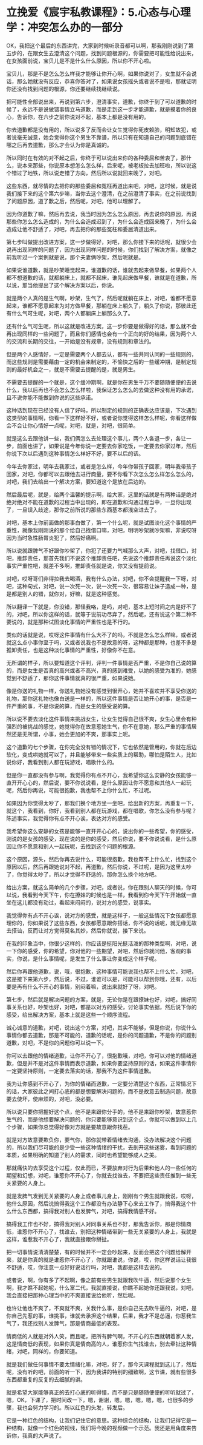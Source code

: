 # 立挽爱《宸宇私教课程》：5.心态与心理学：冲突怎么办的一部分

OK，我把这个最后的东西讲完，大家到时候听录音都可以啊，那我刚刚说到了第五步的，在跟女生去澄清这个问题，找到问题根源的，你需要把可能性给说出来，在女孩面前说，宝贝儿是不是什么什么原因，所以你不开心啦。

宝贝儿，那是不是怎么怎么样我才能够让你开心啊，如果你说对了，女生就不会说话，那么她就没有反应，恭喜你答对了，如果说女孩摇头或者说不是啦，那就证明你还没有找到问题的根源，你还要继续找继续说。

把可能性全部说出来，再说到第六步，澄清事实，道歉，你终于到了可以道歉的时候了，永远不是说做错事情立马道歉，而是走到这一步才能道歉，就是摸着你的良心，告诉你，在六步之前你说对不起，基本上都是没有用的。

你去道歉都是没有用的，所以说多了反而会让女生觉得你死皮赖脸，明知故犯，或者说毫无诚意，她会觉得你这个男生不靠谱，所以只有在知道自己的问题到底错在哪之后再去道歉，那么才会认为你是真诚的。

所以同时在有效的对不起之后，你终于可以说出来你的各种委屈和苦衷了，那什么，说本来那些，你说原本想怎么怎么样，后来呢，被老板拉去加班啦，所以说这个错过了地铁，所以说走错了方向，然后所以说就回来晚了，对吧。

这些东西，就尽情的去把你的那些委屈和冤枉再道出来吧，对吧，这时候，就是说我们接下来的这个第六步嘛，当你去这个澄清，在之前澄清了事实，在之前说找到了问题原因，道了歉之后，然后呢，对吧，他可以理解了。

因为你道歉了嘛，然后再去说，我当时因为怎么怎么原因，再去说你的原因，再说那些你怎么怎么造成的，为什么会造成迟到了，为什么会造成回来晚了，为什么会造成让他不舒适了，对吧，再去把你的那些冤枉和委屈清道出来。

第七步叫做提出改进方案，这一步做得好，对吧，那么你接下来的话呢，就很少会说再出现同样的问题了，因为出现同样问题的时候，你们找到了解决方案，就像之前我听过一个案例就是说，那个夫妻俩吵架，然后呢就是。

如果说谁道歉，就是吵架睡觉起来，谁道歉的话，谁就去起来做早餐，如果两个人都不想道歉的话，就都躺床上，就都不起床，谁先起床做早餐，谁就是在道歉，所以说，那当他提出了这个解决方案以后，你说。

就是两个人真的是生气啊，吵架，生气了，然后呢就躺在床上，对吧，谁都不愿意起来，谁都不愿意起来为对方做早餐，那躺在床上躺久了，躺久了你说，那彼此还有什么气可生呢，对吧，两个人都躺床上躺那么久了。

还有什么气可生呢，所以这就是改进方案，这一步你要是做得好的话，那么就不会再出现同样的一些问题了，而且你们感情也会有一个正向的好的结果，因为两个人的交流和长期的交往，一开始是没有规章，没有规则和章法的。

但是两个人感情好，一定是需要两个人都去认，都有一些共同认同的一些规则的，而这些规则是需要藉由一定的机会来制定的，不愉快之后的一些缓冲期，是制定规则的最好机会之一，就是不需要去提醒的是，就是男生。

不需要去提醒的一个就是，这个缓冲期啊，就是你在男生千万不要随随便便的去说什么，我以后再也不会怎么怎么样啦，我保证怎么怎么的去做这种没有用的承诺，且不说你能不能做到你说的这些承诺。

这种话到现在已经没有人信了好吗，所以制定的规则的正确表达应该是，下次遇到这类型的事情啊，你看一下这样好不好，或者说你觉得这样怎么样呢，你看这样做会不会让你心情好一点呢，对吧，就是，对吧，很简单。

就是这么去跟他讲一些，我们俩怎么去处理这个事儿，两个人各退一步，各让一步，前面也讲了，如果说是今年你说一定要去你家吃饭，一定要去你家过年，然后你说下次以后遇到这种事情怎么样好不好，要不以后的话。

今年去你家过，明年去我家过，或者是怎么样，今年你带孩子回家，明年我带孩子回家，对吧，你都可以去跟他去进行商量，要不你看下次怎么怎么样怎么怎么的，对吧，我们去给出一个解决方案，要知道这个是放在后边的。

然后最后呢，就是，给两个温馨的提示啊，给大家，这里的话就是有两种话是绝对绝对绝对不能在道歉的过程当中出现的，即在道歉和沟通过程当中，一旦你出现了，一旦误入歧途，那你之前所说的那些东西基本都浅空进去了。

对吧，基本上你前面做的那事白做了，第一个什么呢，就是试图淡化这个事情的严重性，就像我刚刚说的那个给自己找借口嘛，对吧，明明吵架就吵架嘛，非说哎呀因为当时急性肠胃炎犯了，然后好痛啊。

所以说就跟脾气不好跟你吵架了，你犯了还要力气喊那么大声，对吧，找借口，对吧，推卸责任，那首先我们不说这个推卸责任吧，先说这个推卸责任再说这个淡化事实严重性吧，就差不多啊，推卸责任就是说，你又没有提前说。

对吧，哎呀哥们非得拉我去喝酒，我有什么办法，对吧，你不会提醒我一下呀，对吧，这种句式，对吧，说一次死一次，说一次死一次，很容易让妹子造成一种，是是都是别人的错，就你对，好嘛，就是这种感觉。

所以翻译一下就是，你没错，那怪我咯，是吗，对吧，基本上短时间之内是好不了的，对吧，所以你这样的话，就等于说前功尽弃了，然后呢，还有说这个第二种不要说的，就是那种试图淡化事情的严重性也是不行的。

类似的话就是说，哎呀这件事情有什么大不了的吗，不就是怎么怎么样嘛，或者说就这么点小事你至于吗，又或者说我也不是故意的呀，这种都是那种，也差不多是推卸责任，也是这种淡化事情的严重性，好像你不在意。

无所谓的样子，所以要知道这个评判，评判一件事情是否严重，不是你自己说的算的，而是女生是否真的高兴或者不高兴，真的感到难受，以她的感受为准的，她感觉到不舒适了，那你这件事情就真的很严重，如果说她。

像是你送的礼物一样，你送礼物她没有感觉到很开心，她并不喜欢并不享受你送的礼物，那你这礼物也像白送是一样的，所以这件事情是否让她开心的事，是否是一件严重的事，不是你说的算，而是女生的感受说的算。

所以说不要去淡化这件事情来挑战女生，让女生觉得自己很不爽，女生心里会有种强烈的被挑战的感觉，她觉得你在故意惹她生气，你不在意她，那么严重的事情居然还是无所谓，小事，她会更加的不爽，那事实上呢。

这个道歉的七个步骤，在你完全没有错的情况下，它也依然是管用的，你就在后边软化，变成哄她就可以了，并且能够带来一些实质上的帮助，哪怕是陌生人，比如说你好，我看到别人都在玩游戏，唱歌什么的。

但是你一直都没有参与啊，我觉得你有点不开心，我希望你这么安静的女孩能够一直开开心心的，然后说，要不你说说看，是什么原因让你不愿意和其他人一起玩呢，然后你再说，可能很抱歉，我也帮不上你什么忙，不过呢。

如果因为你觉得太吵了，那我们换个地方坐一坐吧，给出新的方案，再重复一下，就这个，我看到，你好，我看到别人都在玩游戏，都在唱歌，你怎么没有参与呢？陈述事实，我觉得你有点不开心诶，表达对方的感受。

我希望你这么安静的女孩是能够一直开开心心的，说出你的一些希望，你的感受，刚说的是女孩的感受，现在说的是你的感受，然后你说，要不你说说看，是什么原因让你不愿意和别人一起玩呢，去找到这个问题的根源。

这个原因，源头，然后你再去说什么，可能很抱歉，我也帮不上什么忙，找到这个原因以后，然后再跟她说对不起，再道歉，然后你说，不过呢，是因为这里太吵了，你觉得太吵了，所以才觉得不舒适的，那你怎么换个地方吧。

给出方案，就这么简单的几个步骤，对吧，或者说，你在跟别人聊天的时候，你可以说，我看到今天下午，你在撩妹的时候也是一样，我看到你今天下午开始就一直坐在这儿都没有动过，看起来闷闷的，说对方的感受，说事实。

我觉得你有点不开心诶，说对方的感受，就是这样子，一般这些情况下女孩都愿意理你的，你如果说了这些东西，女孩都愿意跟你搭话，你不说的话呢，就无缘无故去搭讪，反而让对方觉得莫名其妙，然后你就说，接下来说。

在我的印象当中，你很少这样的，你应该是挺阳光挺活泼的那种类型啊，对吧，说一下你的感受，你的希望，你对他的一些期望，对吧，然后你就问他，客观的事实，你说，是什么事情呢，是发生了什么事让你变成这个样子呢。

然后你再跟他道歉，说，哦，很抱歉，这种事情可能说我也帮不上什么忙，对吧，这是接下来第六步，然后说，不过，谁谁可以是，可能可以帮到你哦，还有，以后要是再有什么不开心的事情，别闷着嘛，说出来就好了呀，对吧。

第七步，然后就是解决问题的方案，就是，无论你是在跟撩妹也好，对吧，搞好同事关系也好，吵架也好，对吧，都是以对方的感受，讨论事实依据，然后说下你的感受，给出解决方案，基本上就是这些一个顺序流程。

诚心诚意的道歉，对吧，说出这个方案，对吧，其实不能够，但是你说，你说什么事情你都去道歉，那是不可能的，道歉的话呢，是你的问题道歉，不是你的问题别道歉，对吧，不是你的问题你可以说一下。

你可以去跟他的情绪道歉，让你不开心了，很抱歉哦，对吧，你可以对他的情绪道歉，但是并不是对这件事情而表示道歉，如果你要坚持原则的话，如果这件事情你一定要坚持原则，一定要去落实的话，那我不为这件事情道歉。

我为让你感到不开心了，为你的情绪而道歉，一定要分清楚这个东西，正常情况下的话，大家彼此之间打心底的都是想要解决问题的，而不是故意去制造问题，故意要去使坏，使麻烦的，对吧，没必要。

所以说只要你把握好这个点，他不是来跟你分手的，他不是来跟你吵架，故意惹你生气的，而是他想要解决问题的，你只要能够意识到这个点，你就可以做到以上几个步骤，如果你总觉得好像对方就是要故意跟你找茬。

就是对方故意要欺负你，要气你，那你就带着情绪去沟通，没办法解决这个问题的，所以我们尽可能的是少受一些这种情绪的干扰，去剖开这些迷雾，看到问题的本质，如果明确的知道了别人的需求，同时也希望能够成人之美。

那就痛快的去享受这个过程，仅此而已，不要放弃对行为后果和他人的一些任何的期望和幻想，对吧，谁惹你不开心了，你就去找谁去，不要把这些责任推到一些无关紧要的人身上。

就是发脾气发到无关紧要的人身上或者事儿身上，刚刚有个男生就跟我说，哎呀，他什么原因，然后说搞得我这个工作都没有办法静下心来去工作了，搞得我这个什么什么东西都，搞得我对别人也发脾气，对吧，搞得我情感不好。

搞得我工作也不好，搞得我对别人对同事关系也不好，那我告诉你，那是你情商低，谁惹你不开心了，找谁去，别把这种情绪带到一些无关紧要的人身上，我就是这样，谁惹我不开心了，我就直接跟你掰扯。

把一切事情说清清楚楚，有的时候并不一定会吵起来，反而会把这个问题给解开来，就是你真的就是谁惹你不开心了，你就跟谁说，你说，哎，你这样说话让我很不舒适，哎，你注意一点好好说话行吗，对吧，我都是这样去说的。

或者说，啊，你有多了不起啊，像之前有些男生就跟我吹牛逼，然后说那个女生啊，我才瞧不起她呢，什么富二代，我就直接说，你瞧不起她你还跟我说，对吧，我会直接把那种心理当中的不爽直接说给他听，然后呢。

也许让他也不爽了，不爽就不爽，关我什么事，是你自己先去吹牛逼的，对吧，是你自己先惹的事，谁挑事，谁就去承担这个结果，后果，我才不是怂逼，你惹我生气了，我还找别人发脾气，那是情商最低的表现。

情商低的人就是对外人笑，而且呢，把所有脾气啊，不开心的东西就朝着家人发，这是情商低的表现，如果你真是情商高的人，谁惹你生气找谁去，别去牵扯这种情绪，对吧，同样的，你要知道。

就是我们做任何事情不要太情绪化嘛，对吧，好了，那今天课程就到这儿了，然后呢，没有听的吧，前面的听一下，因为我讲的特别的细致啊，这节课，就有些很多东西都重复的反复的去细腻的讲。

就是希望大家能够真正的去打心底的听得懂，而不是只是随随便便的听听就过了，嗯，OK，下课了，把时间改一下，嗯，谢谢，嗯，嗯，嗯，嗯，嗯，也很多的步骤，我也会努力学习的。所以红色的头发，转发后。

它是一种红色的结构，让我们记住它的意思。这种综合的结构，让我们记得它是一种结构，就像一个红色的视线，我们将今晚的视频做一个示范。我还是用角度来告诉你，我真的大声说了。

